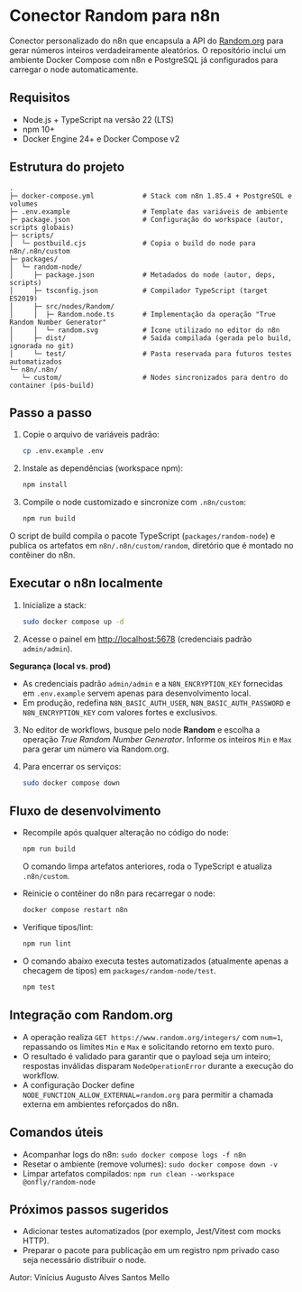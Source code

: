 # Conector Random para n8n

Conector personalizado do n8n que encapsula a API do [Random.org](https://www.random.org/integers/) para gerar números inteiros verdadeiramente aleatórios. O repositório inclui um ambiente Docker Compose com n8n e PostgreSQL já configurados para carregar o node automaticamente.

## Requisitos

- Node.js + TypeScript na versão 22 (LTS)
- npm 10+
- Docker Engine 24+ e Docker Compose v2

## Estrutura do projeto

```
.
├─ docker-compose.yml            # Stack com n8n 1.85.4 + PostgreSQL e volumes
├─ .env.example                  # Template das variáveis de ambiente
├─ package.json                  # Configuração do workspace (autor, scripts globais)
├─ scripts/
│  └─ postbuild.cjs              # Copia o build do node para n8n/.n8n/custom
├─ packages/
│  └─ random-node/
│     ├─ package.json            # Metadados do node (autor, deps, scripts)
│     ├─ tsconfig.json           # Compilador TypeScript (target ES2019)
│     ├─ src/nodes/Random/
│     │  ├─ Random.node.ts       # Implementação da operação "True Random Number Generator"
│     │  └─ random.svg           # Ícone utilizado no editor do n8n
│     ├─ dist/                   # Saída compilada (gerada pelo build, ignorada no git)
│     └─ test/                   # Pasta reservada para futuros testes automatizados
└─ n8n/.n8n/
   └─ custom/                    # Nodes sincronizados para dentro do container (pós-build)
```

## Passo a passo

1. Copie o arquivo de variáveis padrão:

   ```bash
   cp .env.example .env
   ```

2. Instale as dependências (workspace npm):

   ```bash
   npm install
   ```

3. Compile o node customizado e sincronize com `.n8n/custom`:

   ```bash
   npm run build
   ```

O script de build compila o pacote TypeScript (`packages/random-node`) e publica os artefatos em `n8n/.n8n/custom/random`, diretório que é montado no contêiner do n8n.

## Executar o n8n localmente

1. Inicialize a stack:

   ```bash
   sudo docker compose up -d
   ```

2. Acesse o painel em [http://localhost:5678](http://localhost:5678) (credenciais padrão `admin/admin`).

**Segurança (local vs. prod)**

* As credenciais padrão `admin/admin` e a `N8N_ENCRYPTION_KEY` fornecidas em `.env.example` servem apenas para desenvolvimento local.
* Em produção, redefina `N8N_BASIC_AUTH_USER`, `N8N_BASIC_AUTH_PASSWORD` e `N8N_ENCRYPTION_KEY` com valores fortes e exclusivos.

3. No editor de workflows, busque pelo node **Random** e escolha a operação *True Random Number Generator*. Informe os inteiros `Min` e `Max` para gerar um número via Random.org.

4. Para encerrar os serviços:

   ```bash
   sudo docker compose down
   ```

## Fluxo de desenvolvimento

- Recompile após qualquer alteração no código do node:

  ```bash
  npm run build
  ```
  O comando limpa artefatos anteriores, roda o TypeScript e atualiza `.n8n/custom`.

- Reinicie o contêiner do n8n para recarregar o node:

   ```bash
   docker compose restart n8n
   ```

- Verifique tipos/lint:

  ```bash
  npm run lint
  ```

- O comando abaixo executa testes automatizados (atualmente apenas a checagem de tipos) em `packages/random-node/test`.

  ```bash
  npm test
  ```

## Integração com Random.org

- A operação realiza `GET https://www.random.org/integers/` com `num=1`, repassando os limites `Min` e `Max` e solicitando retorno em texto puro.
- O resultado é validado para garantir que o payload seja um inteiro; respostas inválidas disparam `NodeOperationError` durante a execução do workflow.
- A configuração Docker define `NODE_FUNCTION_ALLOW_EXTERNAL=random.org` para permitir a chamada externa em ambientes reforçados do n8n.

## Comandos úteis

- Acompanhar logs do n8n: `sudo docker compose logs -f n8n`
- Resetar o ambiente (remove volumes): `sudo docker compose down -v`
- Limpar artefatos compilados: `npm run clean --workspace @onfly/random-node`

## Próximos passos sugeridos

- Adicionar testes automatizados (por exemplo, Jest/Vitest com mocks HTTP).
- Preparar o pacote para publicação em um registro npm privado caso seja necessário distribuir o node.

Autor: Vinícius Augusto Alves Santos Mello
